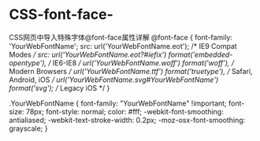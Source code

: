 # CSS-font-face-
CSS网页中导入特殊字体@font-face属性详解
@font-face {
    font-family: 'YourWebFontName';
    src: url('YourWebFontName.eot'); /* IE9 Compat Modes */
    src: url('YourWebFontName.eot?#iefix') format('embedded-opentype'), /* IE6-IE8 */
             url('YourWebFontName.woff') format('woff'), /* Modern Browsers */
             url('YourWebFontName.ttf')  format('truetype'), /* Safari, Android, iOS */
             url('YourWebFontName.svg#YourWebFontName') format('svg'); /* Legacy iOS */
   }
   
   .YourWebFontName {
				font-family: "YourWebFontName" !important;
				font-size: 78px;
				font-style: normal;
				color: #fff;
				-webkit-font-smoothing: antialiased;
				-webkit-text-stroke-width: 0.2px;
				-moz-osx-font-smoothing: grayscale;
			}
